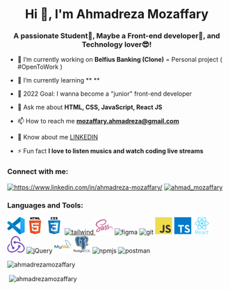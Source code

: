 <h1 align="center">Hi 👋, I'm Ahmadreza Mozaffary</h1>
<h3 align="center">A passionate Student🥳, Maybe a Front-end developer🤪, and Technology lover😎!</h3>

- 🔭 I’m currently working on **Belfius Banking (Clone)** = Personal project ( #OpenToWork )

- 🌱 I’m currently learning ** ** 

- 🥅 2022 Goal: I wanna become a "junior" front-end developer

- 💬 Ask me about **HTML, CSS, JavaScript, React JS**

- 📫 How to reach me **mozaffary.ahmadreza@gmail.com**

- 📄 Know about me [LINKEDIN](https://www.linkedin.com/in/ahmadreza-mozaffary/)

- ⚡ Fun fact **I love to listen musics and watch coding live streams**

<h3 align="left">Connect with me:</h3>
<p align="left">
<a href="https://linkedin.com/in/https://www.linkedin.com/in/ahmadreza-mozaffary/" target="blank"><img align="center" src="https://raw.githubusercontent.com/rahuldkjain/github-profile-readme-generator/master/src/images/icons/Social/linked-in-alt.svg" alt="https://www.linkedin.com/in/ahmadreza-mozaffary/" height="30" width="40" /></a>
<a href="https://instagram.com/ahmad_mozaffary" target="blank"><img align="center" src="https://raw.githubusercontent.com/rahuldkjain/github-profile-readme-generator/master/src/images/icons/Social/instagram.svg" alt="ahmad_mozaffary" height="30" width="40" /></a>
</p>
<h3 align="left">Languages and Tools:</h3>
 <p align="left">
    <!-- vscode -->
    <img
      src="https://raw.githubusercontent.com/github/explore/80688e429a7d4ef2fca1e82350fe8e3517d3494d/topics/visual-studio-code/visual-studio-code.png"
      alt="Visual Studio Code"
      width="40"
      height="40"
    />
    <!-- HTML -->
    <img
      src="https://raw.githubusercontent.com/devicons/devicon/master/icons/html5/html5-original-wordmark.svg"
      alt="html5"
      width="40"
      height="40"
    />
    <!-- CSS -->
    <img
      src="https://raw.githubusercontent.com/devicons/devicon/master/icons/css3/css3-original-wordmark.svg"
      alt="css3"
      width="40"
      height="40"
    />
    <!-- Tailwind CSS -->
    <a href="https://tailwindcss.com/" target="_blank" rel="noreferrer">
      <img
        src="https://www.vectorlogo.zone/logos/tailwindcss/tailwindcss-icon.svg"
        alt="tailwind"
        width="40"
        height="40"
      />
    </a>
    <!-- SASS -->
    <img
      src="https://raw.githubusercontent.com/devicons/devicon/master/icons/sass/sass-original.svg"
      alt="sass"
      width="40"
      height="40"
    />
    <!-- Figma -->
    <img
      src="https://www.vectorlogo.zone/logos/figma/figma-icon.svg"
      alt="figma"
      width="40"
      height="40"
    />
    <!-- Git -->
    <img
      src="https://www.vectorlogo.zone/logos/git-scm/git-scm-icon.svg"
      alt="git"
      width="40"
      height="40"
    />
    <!-- Javascript -->
    <img
      src="https://raw.githubusercontent.com/devicons/devicon/master/icons/javascript/javascript-original.svg"
      alt="javascript"
      width="40"
      height="40"
    />
    <!-- Typescript -->
    <img
      src="https://raw.githubusercontent.com/devicons/devicon/master/icons/typescript/typescript-original.svg"
      alt="typescript"
      width="40"
      height="40"
    />
    <!-- React -->
    <img
      src="https://raw.githubusercontent.com/devicons/devicon/master/icons/react/react-original-wordmark.svg"
      alt="react"
      width="40"
      height="40"
    />
    <!-- Redux -->
    <img
      src="https://raw.githubusercontent.com/devicons/devicon/master/icons/redux/redux-original.svg"
      alt="redux"
      width="40"
      height="40"
    />
    <!-- jQuery -->
    <img
      src="https://www.vectorlogo.zone/logos/jquery/jquery-vertical.svg"
      alt="jQuery"
      width="40"
      height="40"
    />
    <!-- MySQL -->
    <img
      src="https://raw.githubusercontent.com/devicons/devicon/master/icons/mysql/mysql-original-wordmark.svg"
      alt="mysql"
      width="40"
      height="40"
    />
    <!-- Postgres -->
    <img
      src="https://raw.githubusercontent.com/devicons/devicon/master/icons/postgresql/postgresql-original-wordmark.svg"
      alt="postgresql"
      width="40"
      height="40"
    />
    <!-- Node Package Manager (NPM) -->
    <img
      src="https://upload.wikimedia.org/wikipedia/commons/d/db/Npm-logo.svg"
      alt="npmjs"
      width="40"
      height="40"
    />
    <!-- Postman -->
    <img
      src="https://www.vectorlogo.zone/logos/getpostman/getpostman-icon.svg"
      alt="postman"
      width="40"
      height="40"
    />
  </p>


 <!-- Info -->
<p>
<img align="center" src="https://github-readme-stats.vercel.app/api/top-langs?username=ahmadrezamozaffary&show_icons=true&theme=radical&locale=en&layout=compact" alt="ahmadrezamozaffary" /></p>
<p>&nbsp;<img align="center" src="https://github-readme-stats.vercel.app/api?username=ahmadrezamozaffary&show_icons=true&theme=radical&locale=en" alt="ahmadrezamozaffary" />
</p>

